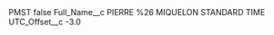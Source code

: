 <?xml version="1.0" encoding="UTF-8"?>
<CustomMetadata xmlns="http://soap.sforce.com/2006/04/metadata" xmlns:xsi="http://www.w3.org/2001/XMLSchema-instance" xmlns:xsd="http://www.w3.org/2001/XMLSchema">
    <label>PMST</label>
    <protected>false</protected>
    <values>
        <field>Full_Name__c</field>
        <value xsi:type="xsd:string">PIERRE %26 MIQUELON STANDARD TIME</value>
    </values>
    <values>
        <field>UTC_Offset__c</field>
        <value xsi:type="xsd:double">-3.0</value>
    </values>
</CustomMetadata>
